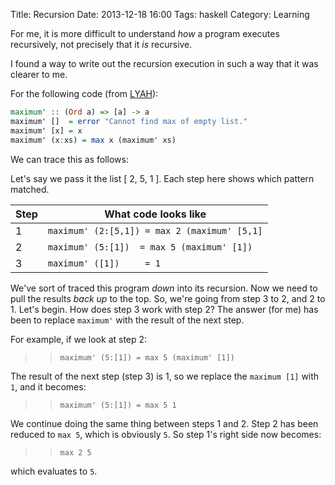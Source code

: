Title: Recursion
Date: 2013-12-18 16:00
Tags: haskell
Category: Learning

For me, it is more difficult to understand *how* a program executes recursively, not precisely that it *is* recursive.

I found a way to write out the recursion execution in such a way that it was clearer to me.

For the following code (from [LYAH](http://learnyouahaskell.com/recursion)):

```haskell
maximum' :: (Ord a) => [a] -> a
maximum' []  = error "Cannot find max of empty list."
maximum' [x] = x
maximum' (x:xs) = max x (maximum' xs)
```

We can trace this as follows:

Let's say we pass it the list [ 2, 5, 1 ]. Each step here shows which pattern matched.

| Step | What code looks like |
|-----|----------------|
| 1 | ``maximum' (2:[5,1]) = max 2 (maximum' [5,1]``|
| 2 | ``maximum' (5:[1])  = max 5 (maximum' [1])`` |
| 3 | ``maximum' ([1])     = 1`` |

We've sort of traced this program *down* into its recursion. Now we need to pull the results *back up* to the top. So, we're going from step 3 to 2, and 2 to 1. Let's begin. How does step 3 work with step 2?
The answer (for me) has been to replace ``maximum'`` with the result of the next step.

For example, if we look at step 2:

>> ``maximum' (5:[1]) = max 5 (maximum' [1])``

The result of the next step (step 3) is 1, so we replace the ``maximum [1]`` with ``1``, and it becomes:

>> ``maximum' (5:[1]) = max 5 1``

We continue doing the same thing between steps 1 and 2. Step 2 has been reduced to ``max 5``, which is obviously ``5``. So step 1's right side now becomes:

>> ``max 2 5``

which evaluates to ``5``.
